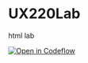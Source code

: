 # UX220Lab
html lab 

[![Open in Codeflow](https://developer.stackblitz.com/img/open_in_codeflow.svg)](https:///pr.new/rhildred/UX220Lab)
